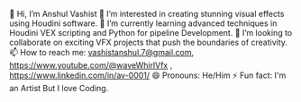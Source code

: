 👋 Hi, I’m Anshul Vashist
👀 I’m interested in creating stunning visual effects using Houdini software.
🌱 I’m currently learning advanced techniques in Houdini VEX scripting and Python for pipeline Development.
💞️ I’m looking to collaborate on exciting VFX projects that push the boundaries of creativity.
📫 How to reach me: vashistanshul.7@gmail.com, https://www.youtube.com/@waveWhirlVfx , https://www.linkedin.com/in/av-0001/
😄 Pronouns: He/Him
⚡ Fun fact: I'm an Artist But I love Coding.

<!---
Pahaadi7/Pahaadi7 is a ✨ special ✨ repository because its `README.md` (this file) appears on your GitHub profile.
You can click the Preview link to take a look at your changes.
--->
